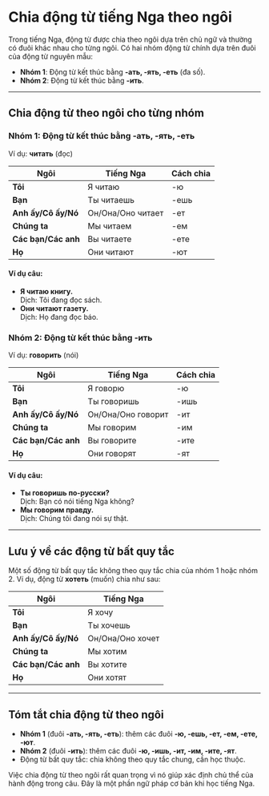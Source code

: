 # Chia động từ tiếng Nga theo ngôi

Trong tiếng Nga, động từ được chia theo ngôi dựa trên chủ ngữ và thường có đuôi khác nhau cho từng ngôi. Có hai nhóm động từ chính dựa trên đuôi của động từ nguyên mẫu:

- **Nhóm 1**: Động từ kết thúc bằng **-ать, -ять, -еть** (đa số).
- **Nhóm 2**: Động từ kết thúc bằng **-ить**.

---

## Chia động từ theo ngôi cho từng nhóm

### Nhóm 1: Động từ kết thúc bằng **-ать, -ять, -еть**
Ví dụ: **читать** (đọc)

| Ngôi                | Tiếng Nga        | Cách chia      |
|---------------------|------------------|----------------|
| **Tôi**            | Я читаю          | -ю             |
| **Bạn**            | Ты читаешь       | -ешь          |
| **Anh ấy/Cô ấy/Nó**| Он/Она/Оно читает | -ет           |
| **Chúng ta**       | Мы читаем        | -ем           |
| **Các bạn/Các anh**| Вы читаете       | -ете          |
| **Họ**             | Они читают       | -ют           |

#### Ví dụ câu:
- **Я читаю книгу.**  
  Dịch: Tôi đang đọc sách.
- **Они читают газету.**  
  Dịch: Họ đang đọc báo.

### Nhóm 2: Động từ kết thúc bằng **-ить**
Ví dụ: **говорить** (nói)

| Ngôi                | Tiếng Nga        | Cách chia      |
|---------------------|------------------|----------------|
| **Tôi**            | Я говорю         | -ю             |
| **Bạn**            | Ты говоришь      | -ишь          |
| **Anh ấy/Cô ấy/Nó**| Он/Она/Оно говорит | -ит           |
| **Chúng ta**       | Мы говорим       | -им           |
| **Các bạn/Các anh**| Вы говорите      | -ите          |
| **Họ**             | Они говорят      | -ят           |

#### Ví dụ câu:
- **Ты говоришь по-русски?**  
  Dịch: Bạn có nói tiếng Nga không?
- **Мы говорим правду.**  
  Dịch: Chúng tôi đang nói sự thật.

---

## Lưu ý về các động từ bất quy tắc
Một số động từ bất quy tắc không theo quy tắc chia của nhóm 1 hoặc nhóm 2. Ví dụ, động từ **хотеть** (muốn) chia như sau:

| Ngôi                | Tiếng Nga        |
|---------------------|------------------|
| **Tôi**            | Я хочу           |
| **Bạn**            | Ты хочешь        |
| **Anh ấy/Cô ấy/Nó**| Он/Она/Оно хочет |
| **Chúng ta**       | Мы хотим         |
| **Các bạn/Các anh**| Вы хотите        |
| **Họ**             | Они хотят        |

---

## Tóm tắt chia động từ theo ngôi

- **Nhóm 1** (đuôi **-ать, -ять, -еть**): thêm các đuôi **-ю, -ешь, -ет, -ем, -ете, -ют**.
- **Nhóm 2** (đuôi **-ить**): thêm các đuôi **-ю, -ишь, -ит, -им, -ите, -ят**.
- Động từ bất quy tắc: chia không theo quy tắc chung, cần học thuộc.

Việc chia động từ theo ngôi rất quan trọng vì nó giúp xác định chủ thể của hành động trong câu. Đây là một phần ngữ pháp cơ bản khi học tiếng Nga.

